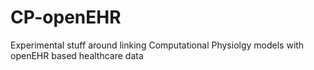 # CP-openEHR
Experimental stuff around linking Computational Physiolgy models with openEHR based healthcare data
